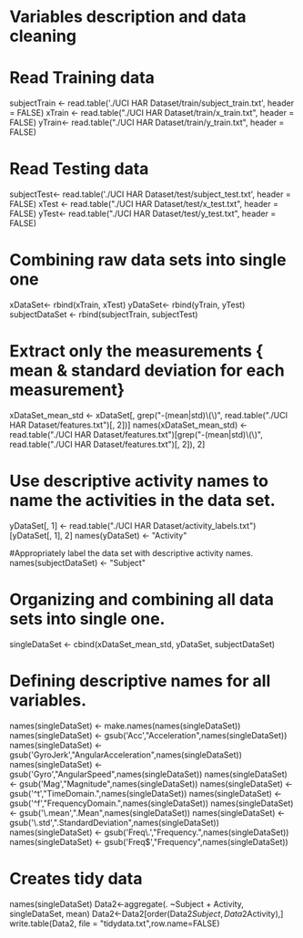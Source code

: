 
# Variables description and data cleaning

# Read Training data 
subjectTrain <-  read.table('./UCI HAR Dataset/train/subject_train.txt', header = FALSE)
xTrain <- read.table("./UCI HAR Dataset/train/x_train.txt", header = FALSE)
yTrain<- read.table("./UCI HAR Dataset/train/y_train.txt", header = FALSE)

# Read Testing data 
subjectTest<-  read.table('./UCI HAR Dataset/test/subject_test.txt', header = FALSE)
xTest <- read.table("./UCI HAR Dataset/test/x_test.txt", header = FALSE)
yTest<- read.table("./UCI HAR Dataset/test/y_test.txt", header = FALSE)


# Combining raw data sets into single one
xDataSet<- rbind(xTrain, xTest)
yDataSet<- rbind(yTrain, yTest)
subjectDataSet <- rbind(subjectTrain, subjectTest)


# Extract only the measurements { mean & standard deviation for each measurement}
xDataSet_mean_std <- xDataSet[, grep("-(mean|std)\\(\\)", read.table("./UCI HAR Dataset/features.txt")[, 2])]
names(xDataSet_mean_std) <- read.table("./UCI HAR Dataset/features.txt")[grep("-(mean|std)\\(\\)", read.table("./UCI HAR Dataset/features.txt")[, 2]), 2] 


# Use descriptive activity names to name the activities in the data set.
yDataSet[, 1] <- read.table("./UCI HAR Dataset/activity_labels.txt")[yDataSet[, 1], 2]
names(yDataSet) <- "Activity"


#Appropriately label the data set with descriptive activity names.
names(subjectDataSet) <- "Subject"


# Organizing and combining all data sets into single one.

singleDataSet <- cbind(xDataSet_mean_std, yDataSet, subjectDataSet)

# Defining descriptive names for all variables.
names(singleDataSet) <- make.names(names(singleDataSet))
names(singleDataSet) <- gsub('Acc',"Acceleration",names(singleDataSet))
names(singleDataSet) <- gsub('GyroJerk',"AngularAcceleration",names(singleDataSet))
names(singleDataSet) <- gsub('Gyro',"AngularSpeed",names(singleDataSet))
names(singleDataSet) <- gsub('Mag',"Magnitude",names(singleDataSet))
names(singleDataSet) <- gsub('^t',"TimeDomain.",names(singleDataSet))
names(singleDataSet) <- gsub('^f',"FrequencyDomain.",names(singleDataSet))
names(singleDataSet) <- gsub('\\.mean',".Mean",names(singleDataSet))
names(singleDataSet) <- gsub('\\.std',".StandardDeviation",names(singleDataSet))
names(singleDataSet) <- gsub('Freq\\.',"Frequency.",names(singleDataSet))
names(singleDataSet) <- gsub('Freq$',"Frequency",names(singleDataSet))

# Creates tidy data 
names(singleDataSet)
Data2<-aggregate(. ~Subject + Activity, singleDataSet, mean)
Data2<-Data2[order(Data2$Subject,Data2$Activity),] 
write.table(Data2, file = "tidydata.txt",row.name=FALSE)
